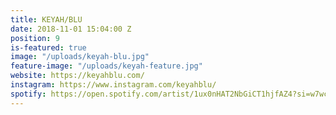 ```yaml
---
title: KEYAH/BLU
date: 2018-11-01 15:04:00 Z
position: 9
is-featured: true
image: "/uploads/keyah-blu.jpg"
feature-image: "/uploads/keyah-feature.jpg"
website: https://keyahblu.com/
instagram: https://www.instagram.com/keyahblu/
spotify: https://open.spotify.com/artist/1ux0nHAT2NbGiCT1hjfAZ4?si=w7wcyqeERleRF2TUO-Mbjw
---
```



